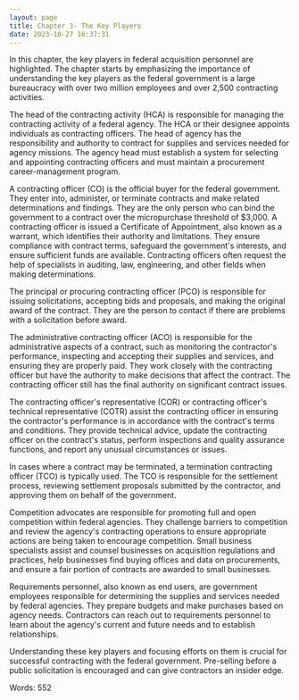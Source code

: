 ```yaml
---
layout: page
title: Chapter 3- The Key Players
date: 2023-10-27 16:37:31
---
```

In this chapter, the key players in federal acquisition personnel are highlighted. The chapter starts by emphasizing the importance of understanding the key players as the federal government is a large bureaucracy with over two million employees and over 2,500 contracting activities.

The head of the contracting activity (HCA) is responsible for managing the contracting activity of a federal agency. The HCA or their designee appoints individuals as contracting officers. The head of agency has the responsibility and authority to contract for supplies and services needed for agency missions. The agency head must establish a system for selecting and appointing contracting officers and must maintain a procurement career-management program.

A contracting officer (CO) is the official buyer for the federal government. They enter into, administer, or terminate contracts and make related determinations and findings. They are the only person who can bind the government to a contract over the micropurchase threshold of $3,000. A contracting officer is issued a Certificate of Appointment, also known as a warrant, which identifies their authority and limitations. They ensure compliance with contract terms, safeguard the government's interests, and ensure sufficient funds are available. Contracting officers often request the help of specialists in auditing, law, engineering, and other fields when making determinations.

The principal or procuring contracting officer (PCO) is responsible for issuing solicitations, accepting bids and proposals, and making the original award of the contract. They are the person to contact if there are problems with a solicitation before award.

The administrative contracting officer (ACO) is responsible for the administrative aspects of a contract, such as monitoring the contractor's performance, inspecting and accepting their supplies and services, and ensuring they are properly paid. They work closely with the contracting officer but have the authority to make decisions that affect the contract. The contracting officer still has the final authority on significant contract issues.

The contracting officer's representative (COR) or contracting officer's technical representative (COTR) assist the contracting officer in ensuring the contractor's performance is in accordance with the contract's terms and conditions. They provide technical advice, update the contracting officer on the contract's status, perform inspections and quality assurance functions, and report any unusual circumstances or issues.

In cases where a contract may be terminated, a termination contracting officer (TCO) is typically used. The TCO is responsible for the settlement process, reviewing settlement proposals submitted by the contractor, and approving them on behalf of the government.

Competition advocates are responsible for promoting full and open competition within federal agencies. They challenge barriers to competition and review the agency's contracting operations to ensure appropriate actions are being taken to encourage competition. Small business specialists assist and counsel businesses on acquisition regulations and practices, help businesses find buying offices and data on procurements, and ensure a fair portion of contracts are awarded to small businesses.

Requirements personnel, also known as end users, are government employees responsible for determining the supplies and services needed by federal agencies. They prepare budgets and make purchases based on agency needs. Contractors can reach out to requirements personnel to learn about the agency's current and future needs and to establish relationships.

Understanding these key players and focusing efforts on them is crucial for successful contracting with the federal government. Pre-selling before a public solicitation is encouraged and can give contractors an insider edge.

Words: 552
